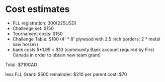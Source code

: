 # Cost estimates
* FLL registration: $300 ($225USD)
* Challenge set:  $150
* Tournament costs: $150
* Challenge Table: $100 (4' * 8' plywood with 2.5 inch borders; 2 * metal saw horses)
* bank costs 5*1.95 = $10 (community Bank account required by First Canada in order to obtain new team grant)

Total: $710CAD

less FLL Grant: $500
remainder: $210
per parent cost: $70
